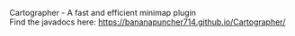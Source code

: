 Cartographer - A fast and efficient minimap plugin  
Find the javadocs here: https://bananapuncher714.github.io/Cartographer/
